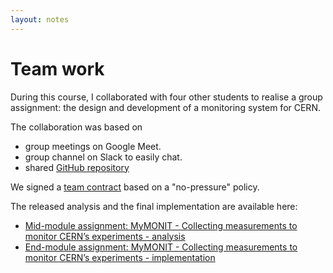 ```yaml
---
layout: notes
---
```

# Team work

During this course, I collaborated with four other students to realise a group assignment: the design and development of a monitoring system for CERN.

The collaboration was based on
- group meetings on Google Meet.
- group channel on Slack to easily chat.
- shared [GitHub repository](https://github.com/ros101/ssdcs-assignment)

We signed a [team contract](./TeamContract.pdf) based on a "no-pressure" policy.

The released analysis and the final implementation are available here:

- [Mid-module assignment&#58; MyMONIT - Collecting measurements to monitor CERN’s experiments - analysis](../mid-module-system-design)
- [End-module assignment&#58; MyMONIT - Collecting measurements to monitor CERN’s experiments - implementation](../end-module-system-design/)
